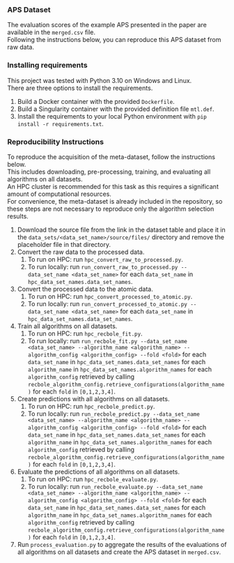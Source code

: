 ### APS Dataset

The evaluation scores of the example APS presented in the paper are available in the `merged.csv` file.  
Following the instructions below, you can reproduce this APS dataset from raw data.

### Installing requirements

This project was tested with Python 3.10 on Windows and Linux.  
There are three options to install the requirements.

1. Build a Docker container with the provided `Dockerfile`.
2. Build a Singularity container with the provided definition file `mtl.def`.
3. Install the requirements to your local Python environment with `pip install -r requirements.txt`.

### Reproducibility Instructions

To reproduce the acquisition of the meta-dataset, follow the instructions below.  
This includes downloading, pre-processing, training, and evaluating all algorithms on all datasets.  
An HPC cluster is recommended for this task as this requires a significant amount of computational resources.  
For convenience, the meta-dataset is already included in the repository, so these steps are not necessary to reproduce
only the algorithm selection results.

1. Download the source file from the link in the dataset table and place it in
   the `data_sets/<data_set_name>/source/files/` directory and remove the placeholder file in that directory.
2. Convert the raw data to the processed data.
    1. To run on HPC: run `hpc_convert_raw_to_processed.py`.
    2. To run locally: run `run_convert_raw_to_processed.py --data_set_name <data_set_name>` for each `data_set_name`
       in `hpc_data_set_names.data_set_names`.
3. Convert the processed data to the atomic data.
    1. To run on HPC: run `hpc_convert_processed_to_atomic.py`.
    2. To run locally: run `run_convert_processed_to_atomic.py --data_set_name <data_set_name>` for each `data_set_name`
       in `hpc_data_set_names.data_set_names`.
4. Train all algorithms on all datasets.
    1. To run on HPC: run `hpc_recbole_fit.py`.
    2. To run locally:
       run `run_recbole_fit.py --data_set_name <data_set_name> --algorithm_name <algorithm_name> --algorithm_config <algorithm_config> --fold <fold>`
       for each `data_set_name` in `hpc_data_set_names.data_set_names` for each `algorithm_name`
       in `hpc_data_set_names.algorithm_names` for each `algorithm_config` retrieved by
       calling `recbole_algorithm_config.retrieve_configurations(algorithm_name)` for each `fold` in `[0,1,2,3,4]`.
5. Create predictions with all algorithms on all datasets.
    1. To run on HPC: run `hpc_recbole_predict.py`.
    2. To run locally:
       run `run_recbole_predict.py --data_set_name <data_set_name> --algorithm_name <algorithm_name> --algorithm_config <algorithm_config> --fold <fold>`
       for each `data_set_name` in `hpc_data_set_names.data_set_names` for each `algorithm_name`
       in `hpc_data_set_names.algorithm_names` for each `algorithm_config` retrieved by
       calling `recbole_algorithm_config.retrieve_configurations(algorithm_name)` for each `fold` in `[0,1,2,3,4]`.
6. Evaluate the predictions of all algorithms on all datasets.
    1. To run on HPC: run `hpc_recbole_evaluate.py`.
    2. To run locally:
       run `run_recbole_evaluate.py --data_set_name <data_set_name> --algorithm_name <algorithm_name> --algorithm_config <algorithm_config> --fold <fold>`
       for each `data_set_name` in `hpc_data_set_names.data_set_names` for each `algorithm_name`
       in `hpc_data_set_names.algorithm_names` for each `algorithm_config` retrieved by
       calling `recbole_algorithm_config.retrieve_configurations(algorithm_name)` for each `fold` in `[0,1,2,3,4]`.
7. Run `process_evaluation.py` to aggregate the results of the evaluations of all algorithms on all datasets and create
   the APS dataset in `merged.csv`.

